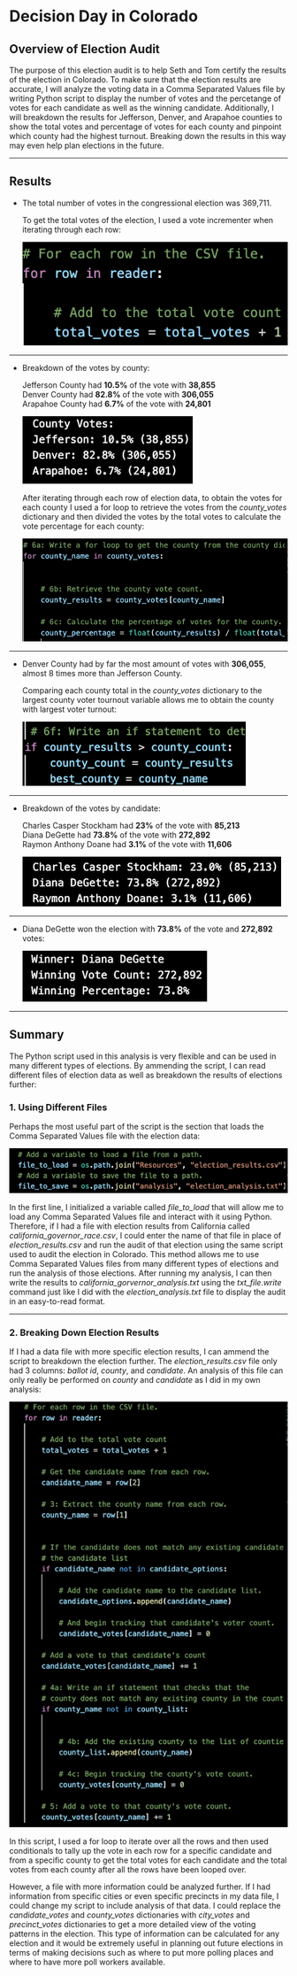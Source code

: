 # Decision Day in Colorado

## Overview of Election Audit
The purpose of this election audit is to help Seth and Tom certify the results of the election in Colorado. To make sure that the election results are accurate, I will analyze the voting data in a Comma Separated Values file by writing Python script to display the number of votes and the percetange of votes for each candidate as well as the winning candidate. Additionally, I will breakdown the results for Jefferson, Denver, and Arapahoe counties to show the total votes and percentage of votes for each county and pinpoint which county had the highest turnout. Breaking down the results in this way may even help plan elections in the future.

---
## Results
* The total number of votes in the congressional election was 369,711.

    To get the total votes of the election, I used a vote incrementer when iterating through each row:

    ![Total Votes](Resources/total_votes.png)
---
* Breakdown of the votes by county:  

    Jefferson County had **10.5%** of the vote with **38,855**  
    Denver County had **82.8%** of the vote with **306,055**   
    Arapahoe County had **6.7%** of the vote with **24,801**

    ![Results by County](Resources/county_results.png)

    After iterating through each row of election data, to obtain the votes for each county I used a for loop to retrieve the votes from the *county_votes* dictionary and then divided the votes by the total votes to calculate the vote percentage for each county:

    ![County Calculation](Resources/county_calculation.png)  
---
* Denver County had by far the most amount of votes with **306,055**, almost 8 times more than Jefferson County.

    Comparing each county total in the *county_votes* dictionary to the largest county voter tournout variable allows me to obtain the county with largest voter turnout:

    ![Highest County Turnout](Resources/highest_county_turnout.png)
---
* Breakdown of the votes by candidate:

    Charles Casper Stockham had **23%** of the vote with **85,213**    
    Diana DeGette had **73.8%** of the vote with **272,892**    
    Raymon Anthony Doane had **3.1%** of the vote with **11,606** 

    ![Results by Candidate](Resources/candidate_results.png)
---
* Diana DeGette won the election with **73.8%** of the vote and **272,892** votes:

    ![Winning Candidate](Resources/winning_candidate.png)

---
## Summary
The Python script used in this analysis is very flexible and can be used in many different types of elections. By ammending the script, I can read different files of election data as well as breakdown the results of elections further: 

### 1. Using Different Files
Perhaps the most useful part of the script is the section that loads the Comma Separated Values file with the election data:

![File to Load Script](Resources/file_to_load_script.png)

In the first line, I initialized a variable called *file_to_load* that will allow me to load any Comma Separated Values file and interact with it using Python. Therefore, if I had a file with election results from California called *california_governor_race.csv*, I could enter the name of that file in place of *election_results.csv* and run the audit of that election using the same script used to audit the election in Colorado. This method allows me to use Comma Separated Values files from many different types of elections and run the analysis of those elections. After running my analysis, I can then write the results to *california_gorvernor_analysis.txt* using the *txt_file.write* command just like I did with the *election_analysis.txt* file to display the audit in an easy-to-read format.

---
### 2. Breaking Down Election Results
If I had a data file with more specific election results, I can ammend the script to breakdown the election further. The *election_results.csv* file only had 3 columns: *ballot id*, *county*, and *candidate*. An analysis of this file can only really be performed on *county* and *candidate* as I did in my own analysis:

![Vote Caculation](Resources/vote_calculation.png)

In this script, I used a for loop to iterate over all the rows and then used conditionals to tally up the vote in each row for a specific candidate and from a specific county to get the total votes for each candidate and the total votes from each county after all the rows have been looped over. 

However, a file with more information could be analyzed further. If I had information from specific cities or even specific precincts in my data file, I could change my script to include analysis of that data. I could replace the *candidate_votes* and *county_votes* dictionaries with *city_votes* and *precinct_votes* dictionaries to get a more detailed view of the voting patterns in the election. This type of information can be calculated for any election and it would be extremely useful in planning out future elections in terms of making decisions such as where to put more polling places and where to have more poll workers available. 
